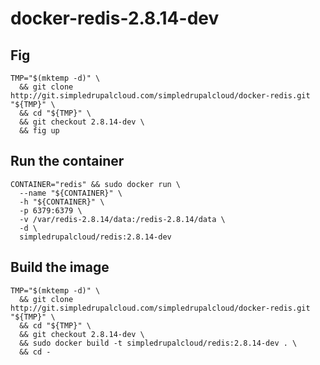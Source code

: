 # docker-redis-2.8.14-dev

## Fig

    TMP="$(mktemp -d)" \
      && git clone http://git.simpledrupalcloud.com/simpledrupalcloud/docker-redis.git "${TMP}" \
      && cd "${TMP}" \
      && git checkout 2.8.14-dev \
      && fig up

## Run the container

    CONTAINER="redis" && sudo docker run \
      --name "${CONTAINER}" \
      -h "${CONTAINER}" \
      -p 6379:6379 \
      -v /var/redis-2.8.14/data:/redis-2.8.14/data \
      -d \
      simpledrupalcloud/redis:2.8.14-dev

## Build the image

    TMP="$(mktemp -d)" \
      && git clone http://git.simpledrupalcloud.com/simpledrupalcloud/docker-redis.git "${TMP}" \
      && cd "${TMP}" \
      && git checkout 2.8.14-dev \
      && sudo docker build -t simpledrupalcloud/redis:2.8.14-dev . \
      && cd -
